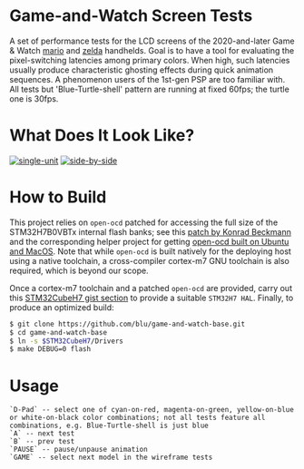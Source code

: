 # Game-and-Watch Screen Tests

A set of performance tests for the LCD screens of the 2020-and-later Game & Watch [mario](https://en.wikipedia.org/wiki/Game_%26_Watch%3A_Super_Mario_Bros.) and [zelda](https://en.wikipedia.org/wiki/The_Legend_of_Zelda_LCD_games#Game_&_Watch:_The_Legend_of_Zelda) handhelds. Goal is to have a tool for evaluating the pixel-switching latencies among primary colors. When high, such latencies usually produce characteristic ghosting effects during quick animation sequences. A phenomenon users of the 1st-gen PSP are too familiar with. All tests but 'Blue-Turtle-shell' pattern are running at fixed 60fps; the turtle one is 30fps.

# What Does It Look Like?

[![single-unit](http://i3.ytimg.com/vi/GHz2PSiBuE0/hqdefault.jpg)](https://youtu.be/GHz2PSiBuE0 "G&W screen tests")
[![side-by-side](http://i3.ytimg.com/vi/xlF22l-_bYo/hqdefault.jpg)](https://youtu.be/xlF22l-_bYo "G&W screen tests, side-by-side")

# How to Build

This project relies on `open-ocd` patched for accessing the full size of the STM32H7B0VBTx internal flash banks; see this [patch by Konrad Beckmann](https://github.com/kbeckmann/ubuntu-openocd-git-builder/blob/master/0001-Extend-bank1-and-enable-bank2-of-STM32H7B0VBTx.patch) and the corresponding helper project for getting [open-ocd built on Ubuntu and MacOS](https://github.com/kbeckmann/ubuntu-openocd-git-builder). Note that while `open-ocd` is built natively for the deploying host using a native toolchain, a cross-compiler cortex-m7 GNU toolchain is also required, which is beyond our scope.

Once a cortex-m7 toolchain and a patched `open-ocd` are provided, carry out this [STM32CubeH7 gist section](https://gist.github.com/blu/00501400ba73c1a010946deb4d92deb7#stm32cubeh7) to provide a suitable `STM32H7 HAL`. Finally, to produce an optimized build:

```bash
$ git clone https://github.com/blu/game-and-watch-base.git
$ cd game-and-watch-base
$ ln -s $STM32CubeH7/Drivers
$ make DEBUG=0 flash
```

# Usage

	`D-Pad` -- select one of cyan-on-red, magenta-on-green, yellow-on-blue or white-on-black color combinations; not all tests feature all combinations, e.g. Blue-Turtle-shell is just blue
	`A` -- next test
	`B` -- prev test
	`PAUSE` -- pause/unpause animation
	`GAME` -- select next model in the wireframe tests
